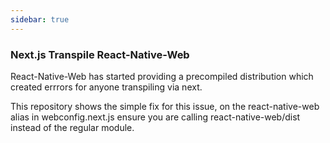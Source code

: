 ```yaml
---
sidebar: true
---
```

### Next.js Transpile React-Native-Web

React-Native-Web has started providing a precompiled distribution which created errrors for anyone transpiling via next.

This repository shows the simple fix for this issue, on the react-native-web alias in webconfig.next.js ensure you are calling react-native-web/dist instead of the regular module.